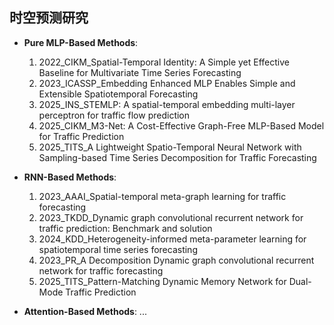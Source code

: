 ## 时空预测研究

- **Pure MLP-Based Methods**:
  1. 2022_CIKM_Spatial-Temporal Identity: A Simple yet Effective Baseline for Multivariate Time Series Forecasting
  2. 2023_ICASSP_Embedding Enhanced MLP Enables Simple and Extensible Spatiotemporal Forecasting
  3. 2025_INS_STEMLP: A spatial-temporal embedding multi-layer perceptron for traffic flow prediction
  4. 2025_CIKM_M3-Net: A Cost-Effective Graph-Free MLP-Based Model for Traffic Prediction
  5. 2025_TITS_A Lightweight Spatio-Temporal Neural Network with Sampling-based Time Series Decomposition for Traffic Forecasting

- **RNN-Based Methods**:
  1. 2023_AAAI_Spatial-temporal meta-graph learning for traffic forecasting
  2. 2023_TKDD_Dynamic graph convolutional recurrent network for traffic prediction: Benchmark and solution
  3. 2024_KDD_Heterogeneity-informed meta-parameter learning for spatiotemporal time series forecasting
  4. 2023_PR_A Decomposition Dynamic graph convolutional recurrent network for traffic forecasting
  5. 2025_TITS_Pattern-Matching Dynamic Memory Network for Dual-Mode Traffic Prediction

- **Attention-Based Methods**:
...
